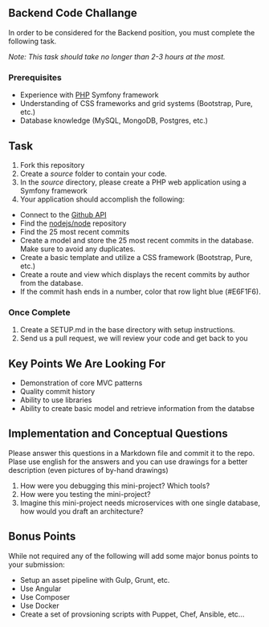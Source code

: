 ## Backend Code Challange 

In order to be considered for the Backend position, you must complete the following task. 

*Note: This task should take no longer than 2-3 hours at the most.*

### Prerequisites

- Experience with [PHP](http://www.php.net) Symfony framework
- Understanding of CSS frameworks and grid systems (Bootstrap, Pure, etc.)
- Database knowledge (MySQL, MongoDB, Postgres, etc.)

## Task

1. Fork this repository
2. Create a *source* folder to contain your code. 
3. In the *source* directory, please create a PHP web application using a Symfony framework
4. Your application should accomplish the following:
  - Connect to the [Github API](http://developer.github.com/)
  - Find the [nodejs/node](https://github.com/nodejs/node) repository
  - Find the 25 most recent commits
  - Create a model and store the 25 most recent commits in the database. Make sure to avoid any duplicates.
  - Create a basic template and utilize a CSS framework (Bootstrap, Pure, etc.)
  - Create a route and view which displays the recent commits by author from the database. 
  - If the commit hash ends in a number, color that row light blue (#E6F1F6).
  
### Once Complete
1. Create a SETUP.md in the base directory with setup instructions.
2. Send us a pull request, we will review your code and get back to you

## Key Points We Are Looking For
  - Demonstration of core MVC patterns
  - Quality commit history
  - Ability to use libraries
  - Ability to create basic model and retrieve information from the databse
 
## Implementation and Conceptual Questions
Please answer this questions in a Markdown file and commit it to the repo.
Plase use english for the answers and you can use drawings for a better description (even pictures of by-hand drawings) 

1. How were you debugging this mini-project? Which tools?
2. How were you testing the mini-project?
3. Imagine this mini-project needs microservices with one single database, how would you draft an architecture? 

## Bonus Points
While not required any of the following will add some major bonus points to your submission:
- Setup an asset pipeline with Gulp, Grunt, etc.
- Use Angular
- Use Composer
- Use Docker
- Create a set of provsioning scripts with Puppet, Chef, Ansible, etc...
